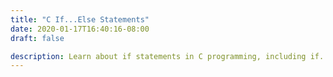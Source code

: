 ```yaml
---
title: "C If...Else Statements"
date: 2020-01-17T16:40:16-08:00
draft: false

description: Learn about if statements in C programming, including if...else and nested if...else statements.
---
```


